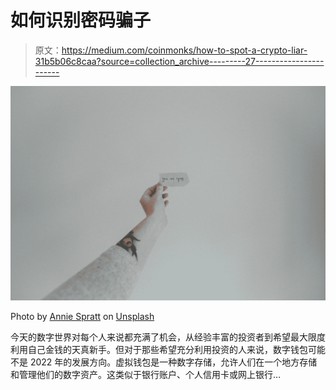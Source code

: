 # 如何识别密码骗子

> 原文：<https://medium.com/coinmonks/how-to-spot-a-crypto-liar-31b5b06c8caa?source=collection_archive---------27----------------------->

![](img/d61d8074de2ad94d9d16407863cbea34.png)

Photo by [Annie Spratt](https://unsplash.com/@anniespratt?utm_source=medium&utm_medium=referral) on [Unsplash](https://unsplash.com?utm_source=medium&utm_medium=referral)

今天的数字世界对每个人来说都充满了机会，从经验丰富的投资者到希望最大限度利用自己金钱的天真新手。但对于那些希望充分利用投资的人来说，数字钱包可能不是 2022 年的发展方向。虚拟钱包是一种数字存储，允许人们在一个地方存储和管理他们的数字资产。这类似于银行账户、个人信用卡或网上银行…